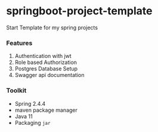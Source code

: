 # springboot-project-template
Start Template for my spring projects



### Features

1. Authentication with jwt
2. Role based Authorization
3. Postgres Database Setup
4. Swagger api documentation



### Toolkit

- Spring 2.4.4
- maven package manager
- Java 11
- Packaging `jar`
